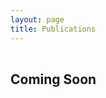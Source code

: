 ```yaml
---
layout: page
title: Publications
---
```


<!-- link rel="stylesheet" href="stylesheets/bib-publication-list.css"/>

<noscript>
   <!-- bibtex source hidden by default, show it if JS disabled -->
   <style>
      #bibtex { display: block;}
   </style>
</noscript>


<table id="pubTable" class="display"></table>
<script type="text/javascript" src="http://ajax.googleapis.com/ajax/libs/jquery/1.6.4/jquery.min.js"></script>
<script type="text/javascript" src="javascripts/bib-list.js"></script>
<script type="text/javascript">
    $(document).ready(function() {
        bibtexify("abide_pubs.bib", "pubTable",{'tweet': 'RCCraddock'});
    });
</script -->

## Coming Soon
